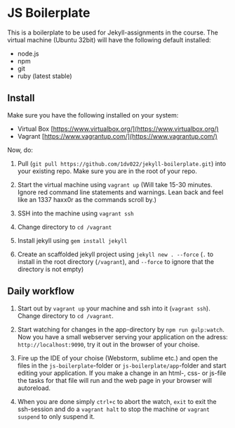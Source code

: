 # JS Boilerplate

This is a boilerplate to be used for Jekyll-assignments in the course. The virtual machine (Ubuntu 32bit) will have the following default installed:
* node.js
* npm
* git 
* ruby (latest stable)

## Install
Make sure you have the following installed on your system:
* Virtual Box [https://www.virtualbox.org/](https://www.virtualbox.org/)
* Vagrant [https://www.vagrantup.com/](https://www.vagrantup.com/)

Now, do:

1. Pull (`git pull https://github.com/1dv022/jekyll-boilerplate.git`) into your existing repo. Make sure you are in the root of your repo.

2. Start the virtual machine using `vagrant up` (Will take 15-30 minutes. Ignore red command line statements and warnings. Lean back and feel like an 1337 haxx0r as the commands scroll by.)

3. SSH into the machine using  `vagrant ssh`

4. Change directory to `cd /vagrant`

5. Install jekyll using `gem install jekyll`

6. Create an scaffolded jekyll project using `jekyll new . --force` (`.` to install in the root directory (`/vagrant`), and `--force` to ignore that the directory is not empty)

## Daily workflow
1. Start out by `vagrant up` your machine and ssh into it (`vagrant ssh`). Change directory to `cd /vagrant`.

2. Start watching for changes in the app-directory by `npm run gulp:watch`. Now you have a small webserver serving your application on the adress: `http://localhost:9090`, try it out in the browser of your choise.

3. Fire up the IDE of your choise (Webstorm, sublime etc.) and open the files in the `js-boilerplate`-folder or `js-boilerplate/app`-folder and start editing your application. If you make a change in an html-, css- or js-file the tasks for that file will run and the web page in your browser will autoreload.

4. When you are done simply `ctrl+c` to abort the watch, `exit` to  exit the ssh-session and do a `vagrant halt` to stop the machine or `vagrant suspend` to only suspend it.
